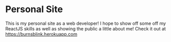 # Personal Site
This is my personal site as a web developer! I hope to show off some off my ReactJS skills as well as showing the public a little about me! Check it out at https://burnsblink.herokuapp.com

